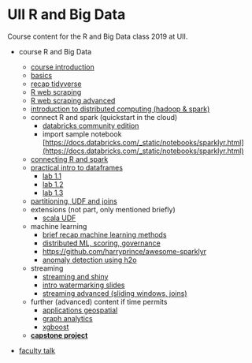 # UII R and Big Data

Course content for the R and Big Data class 2019 at UII.

- course R and Big Data
	- [course introduction](https://docs.google.com/presentation/d/1Janow5MBlnGeDYByCfscHlnpRBeZad_F7ZpRWOiCjRM/edit?usp=sharing)
	- [basics](https://docs.google.com/presentation/d/1OVm1juqVPJbD7y_Ge3jyowmomvgMASbO1wT-caJrMrA/edit?usp=sharing)
	- [recap tidyverse](course-content/recap-3tidyverse_intro.Rmd)
	- [R web scraping](course-content/r-webscraping.Rmd)
	- [R web scraping advanced](course-content/r-webscraping-advanced.Rmd)
	- [introduction to distributed computing (hadoop & spark)](https://docs.google.com/presentation/d/1jDdSITm5Rlf3Dnb1FpFlY84MG9i0hWJNRwrrlAlBBT0/edit?usp=sharing)
	- connect R and spark (quickstart in the cloud)
	  - [databricks community edition](https://community.cloud.databricks.com)
	  - import sample notebook [https://docs.databricks.com/_static/notebooks/sparklyr.html](https://docs.databricks.com/_static/notebooks/sparklyr.html)
	- [connecting R and spark](course-content/0_connectingRandSpark.Rmd)
	- [practical intro to dataframes](course-content/1_dataframes_intro.Rmd)
	  - [lab 1.1](course-content/1_lab1.Rmd)
	  - [lab 1.2](course-content/1_lab2.Rmd)
	  - [lab 1.3](course-content/1_lab3.Rmd)
	- [partitioning, UDF and joins](course-content/2_dataframes_partition_join_udf.Rmd)
	- extensions (not part, only mentioned briefly)
	  - [scala UDF](course-content/3_scala_udf.Rmd)
	- machine learning
	  - [brief recap machine learning methods](https://docs.google.com/presentation/d/165fjvjpD072bx1I2mj8DMZqlvAunQAIcJHDcRL3Fezk/edit?usp=sharing)
	  - [distributed ML, scoring, governance](course-content/4_machine_learning.Rmd)
	  - https://github.com/harryprince/awesome-sparklyr
	  - [anomaly detection using h2o](course-content/4.1_anomaly_detection.Rmd)
	- streaming
	  - [streaming and shiny](course-content/6_streaming_shiny.Rmd)
	  - [intro watermarking slides](https://docs.google.com/presentation/d/14QkBmC6rLfW1kmLePlVoMfS-kHLNRqcJ9QhO1ZB7IUM/edit?usp=sharing)
	  - [streaming advanced (sliding windows, joins)](course-content/7_streaming_advanced.Rmd)
	- further (advanced) content if time permits
	  - [applications geospatial](course-content/5_applications_geospatial.Rmd)
	  - [graph analytics](course-content/5.2_graph_analytics.Rmd)
	  - [xgboost](course-content/5.3_xgbboost.Rmd)
	- [**capstone project**](capstone-project)
	
- [faculty talk](https://docs.google.com/presentation/d/1RBh-fe3DnwvgAzZ4xiovzKrrn811abraUIlJlX3TFms/edit?usp=sharing)

